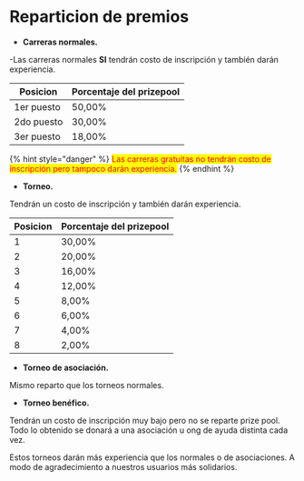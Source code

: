 # Reparticion de premios

* **Carreras normales.**

\-Las carreras normales **SI** tendrán costo de inscripción y también darán experiencia.

| Posicion   | Porcentaje del prizepool |
| ---------- | ------------------------ |
| 1er puesto | 50,00%                   |
| 2do puesto | 30,00%                   |
| 3er puesto | 18,00%                   |

{% hint style="danger" %}
<mark style="color:red;">Las carreras gratuitas no tendrán costo de inscripción pero tampoco darán experiencia.</mark>
{% endhint %}

* **Torneo.**

Tendrán un costo de inscripción y también darán experiencia.

| Posicion | Porcentaje del prizepool |
| -------- | ------------------------ |
| 1        | 30,00%                   |
| 2        | 20,00%                   |
| 3        | 16,00%                   |
| 4        | 12,00%                   |
| 5        | 8,00%                    |
| 6        | 6,00%                    |
| 7        | 4,00%                    |
| 8        | 2,00%                    |

* **Torneo de asociación.**

Mismo reparto que los torneos normales.

* **Torneo benéfico.**

Tendrán un costo de inscripción muy bajo pero no se reparte prize pool. Todo lo obtenido se donará a una asociación u ong de ayuda distinta cada vez.&#x20;

Estos torneos darán más experiencia que los normales o de asociaciones. A modo de agradecimiento a nuestros usuarios más solidarios.
